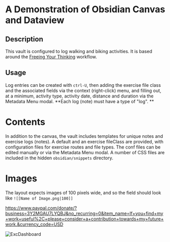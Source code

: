 # A Demonstration of Obsidian Canvas and Dataview

## Description

This vault is configured to log walking and biking activities. It is based around the [Freeing Your Thinking](https://biscotty.online/blogs/freeing-your-thinking-part-1) workflow. 

## Usage

Log entries can be created with `ctrl-U`, then adding the exercise file class and the associated fields via the context (right-click) menu, and filling out, at a minimum, activity type, activity date, distance and duration via the Metadata Menu modal. **Each log (note) must have a type of "log". **

# Contents

In addition to the canvas, the vault includes templates for unique notes and exercise logs (notes). A default and an exercise fileClass are provided, with configuration files for exercise routes and file types. The conf files can be edited manually or via the Metadata Menu modal. A number of CSS files are included in the hidden `obsidian/snippets` directory.

# Images

The layout expects images of 100 pixels wide, and so the field should look like `![[Name of Image.png|100]]` 

https://www.paypal.com/donate/?business=3Y2MGAU7LYQBJ&no_recurring=0&item_name=If+you+find+my+work+useful%2C+please+consider+a+contribution+towards+my+future+work.&currency_code=USD

![ExcDashboard](https://github.com/biscotty666/Obsidian-Exercise-Dashboard/assets/107413839/7abb1fd4-96b7-4844-8ae0-1827c4552c28)

